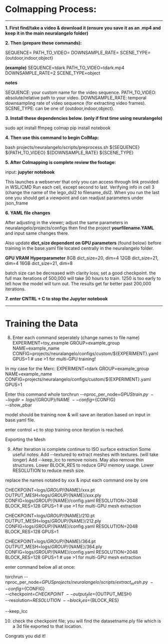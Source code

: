 # **Colmapping Process:**

---

**1. First find/take a video & download it (ensure you save it as an .mp4 and keep it in the main neuralangelo folder)**


**2. Then (prepare these commands):**

SEQUENCE=
PATH_TO_VIDEO=
DOWNSAMPLE_RATE=
SCENE_TYPE= {outdoor,indoor,object}


**(example)**
SEQUENCE=tdark
PATH_TO_VIDEO=tdark.mp4
DOWNSAMPLE_RATE=2
SCENE_TYPE=object


**notes**

SEQUENCE: your custom name for the video sequence.
PATH_TO_VIDEO: absolute/relative path to your video.
DOWNSAMPLE_RATE: temporal downsampling rate of video sequence (for extracting video frames).
SCENE_TYPE: can be one of  {outdoor,indoor,object}.


**3. Install these dependencies below. (only if first time using neuralangelo)**

sudo apt install ffmpeg colmap
pip install notebook


**4. Then use this command to begin ColMap:**

bash projects/neuralangelo/scripts/preprocess.sh ${SEQUENCE} ${PATH_TO_VIDEO} ${DOWNSAMPLE_RATE} ${SCENE_TYPE}


**5. After Colmapping is complete review the footage:**

input: **jupyter notebook**

This launches a webserver that only you can access through link provided in WSL/CMD
Run each cell, except second to last. Verifying info in cell 3 (change the name of the lego_dsl2 to filename_dsl2.
When you run the last one you should get a viewpoint and can readjust parameters under json_frame

**6. YAML file changes**

After adjusting in the viewer; adjust the same parameters in neuralangelo/projects/configs then find the project **yourfilename.YAML** and input same changes there.


Also update **dict_size dependent on GPU parameters** (found below) before training in the base.yaml file located centrally in the neuralangelo folder.

**GPU VRAM**	   **Hyperparameter**
8GB	         dict_size=20, dim=4
12GB	       dict_size=21, dim=4
16GB	       dict_size=21, dim=8

batch size can be decreased with clarity loss;
set a good checkpoint. the full max iterations of 500,000 will take 30 hours to train.
1250 is too early to tell how the model will turn out. The results get far better past 200,000 iterations.

**7. enter CNTRL + C to stop the Jupyter notebook**

---

# **Training the Data**

8. Enter each command seperately (change names to file name)
EXPERIMENT=toy_example
GROUP=example_group
NAME=example_name
CONFIG=projects/neuralangelo/configs/custom/${EXPERIMENT}.yaml
GPUS=1  # use >1 for multi-GPU training!

In my case for the Merc:
EXPERIMENT=tdark
GROUP=example_group
NAME=example_name
CONFIG=projects/neuralangelo/configs/custom/${EXPERIMENT}.yaml
GPUS=1  


Enter this command whole
torchrun --nproc_per_node=${GPUS} train.py \
--logdir=logs/${GROUP}/${NAME} \
--config=${CONFIG} \
--show_pbar

model should be training now & will save an iteration based on input in base.yaml file.

enter control +c to stop training once iteration is reached. 

Exporting the Mesh

9. After Iteration is complete continue to ISO surface extraction
Some useful notes:
Add --textured to extract meshes with textures. (will take longer)
Add --keep_lcc to remove noises. May also remove thin structures.
Lower BLOCK_RES to reduce GPU memory usage.
Lower RESOLUTION to reduce mesh size.

replace the names notated by xxx & input each command one by one

CHECKPOINT=logs/${GROUP}/${NAME}/xxx.pt
OUTPUT_MESH=logs/${GROUP}/${NAME}/xxx.ply
CONFIG=logs/${GROUP}/${NAME}/config.yaml
RESOLUTION=2048
BLOCK_RES=128
GPUS=1  # use >1 for multi-GPU mesh extraction

CHECKPOINT=logs/${GROUP}/${NAME}/210.pt
OUTPUT_MESH=logs/${GROUP}/${NAME}/212.ply
CONFIG=logs/${GROUP}/${NAME}/config.yaml
RESOLUTION=2048
BLOCK_RES=128
GPUS=1

CHECKPOINT=logs/${GROUP}/${NAME}/364.pt
OUTPUT_MESH=logs/${GROUP}/${NAME}/364.ply
CONFIG=logs/${GROUP}/${NAME}/config.yaml
RESOLUTION=2048
BLOCK_RES=128
GPUS=1  # use >1 for multi-GPU mesh extraction

enter command below all at once:

torchrun --nproc_per_node=${GPUS} projects/neuralangelo/scripts/extract_mesh.py \
    --config=${CONFIG} \
    --checkpoint=${CHECKPOINT} \
    --output_file=${OUTPUT_MESH} \
    --resolution=${RESOLUTION} \
    --block_res=${BLOCK_RES} 
    
--keep_lcc

10. check the checkpoint file; you will find the datasetname.ply file which is a 3d file exported to that location.

Congrats you did it!
